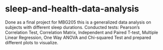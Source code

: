 # sleep-and-health-data-analysis
Done as a final project for MBG205 this is a generalized data analysis on subjects with different sleep durations. Conducted tests: Pearson’s Correlation Test, Correlation Matrix, Independent and Paired T-test, Multiple Linear Regression, One Way ANOVA and Chi-squared Test and prepared different plots to visualize.
